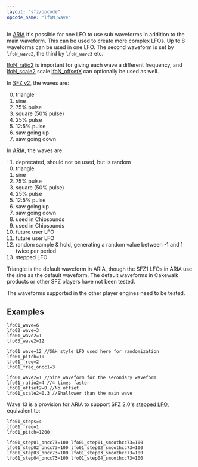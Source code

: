 ```yaml
---
layout: "sfz/opcode"
opcode_name: "lfoN_wave"
---
```

In [ARIA] it's possible for one LFO to use sub waveforms in addition to the main waveform.
This can be used to create more complex LFOs.
Up to 8 waveforms can be used in one LFO.
The second waveform is set by `lfoN_wave2`, the third by `lfoN_wave3` etc.

[lfoN_ratio2](lfoN_ratio) is important for giving each wave a different
frequency, and [lfoN_scale2](lfoN_scale) scale [lfoN_offsetX](lfoN_offsetX)
can optionally be used as well.

In [SFZ v2], the waves are:

<ol start="0">
<li>triangle</li>
<li>sine</li>
<li>75% pulse</li>
<li>square (50% pulse)</li>
<li>25% pulse</li>
<li>12:5% pulse</li>
<li>saw going up</li>
<li>saw going down</li>
</ol>

In [ARIA], the waves are:

<ol start="-1">
<li>deprecated, should not be used, but is random</li>
<li>triangle</li>
<li>sine</li>
<li>75% pulse</li>
<li>square (50% pulse)</li>
<li>25% pulse</li>
<li>12:5% pulse</li>
<li>saw going up</li>
<li>saw going down</li>
<li>used in Chipsounds</li>
<li>used in Chipsounds</li>
<li>future user LFO</li>
<li>future user LFO</li>
<li>random sample & hold, generating a random value between -1 and 1 twice per period</li>
<li>stepped LFO</li>
</ol>

Triangle is the default waveform in ARIA, though the SFZ1 LFOs in ARIA use the sine as
the default waveform. The default waveforms in Cakewalk products or other SFZ players
have not been tested.

The waveforms supported in the other player engines need to be tested.

## Examples

```
lfo01_wave=6
lfo02_wave=3
lfo01_wave2=1
lfo03_wave2=12
```

```
lfo01_wave=12 //S&H style LFO used here for randomization
lfo01_pitch=10
lfo01_freq=2
lfo01_freq_oncc1=3

lfo01_wave2=1 //Sine waveform for the secondary waveform
lfo01_ratio2=4 //4 times faster
lfo01_offset2=0 //No offset
lfo01_scale2=0.3 //Shallower than the main wave
```

Wave 13 is a provision for ARIA to support SFZ 2.0's [stepped LFO], equivalent to:

```
lfo01_steps=4
lfo01_freq=1
lfo01_pitch=1200

lfo01_step01_oncc73=100 lfo01_step01_smoothcc73=100
lfo01_step02_oncc73=100 lfo01_step02_smoothcc73=100
lfo01_step03_oncc73=100 lfo01_step03_smoothcc73=100
lfo01_step04_oncc73=100 lfo01_step04_smoothcc73=100
```

[ARIA]:        /opcodes/?v=aria
[SFZ v2]:      /opcodes/?v=2
[stepped LFO]: /opcodes/lfoN_steps
